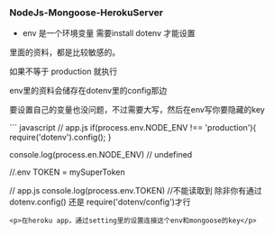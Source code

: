 ### NodeJs-Mongoose-HerokuServer

* env 是一个环境变量
需要install dotenv 才能设置
<p>里面的资料，都是比较敏感的。</p>
<p>如果不等于 production 就执行</p>
<p>env里的资料会储存在dotenv里的config那边</p>
<p>要设置自己的变量也没问题，不过需要大写，然后在env写你要隐藏的key</p>
``` javascript
// app.js
if(process.env.NODE_ENV !== 'production'){
    require('dotenv').config();
}

console.log(process.en.NODE_ENV) // undefined
<!-- process.env.SECRET_MESSAGE -->
//.env
TOKEN = mySuperToken

// app.js
console.log(process.env.TOKEN) //不能读取到 除非你有通过dotenv.config() 还是 require('dotenv/config')才行

```
<p>在heroku app，通过setting里的设置连接这个env和mongoose的key</p>